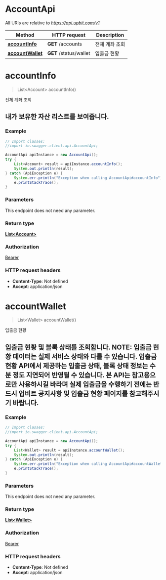 # AccountApi

All URIs are relative to *https://api.upbit.com/v1*

Method | HTTP request | Description
------------- | ------------- | -------------
[**accountInfo**](AccountApi.md#accountInfo) | **GET** /accounts | 전체 계좌 조회
[**accountWallet**](AccountApi.md#accountWallet) | **GET** /status/wallet | 입출금 현황


<a name="accountInfo"></a>
# **accountInfo**
> List&lt;Account&gt; accountInfo()

전체 계좌 조회

## 내가 보유한 자산 리스트를 보여줍니다. 

### Example
```java
// Import classes:
//import io.swagger.client.api.AccountApi;

AccountApi apiInstance = new AccountApi();
try {
    List<Account> result = apiInstance.accountInfo();
    System.out.println(result);
} catch (ApiException e) {
    System.err.println("Exception when calling AccountApi#accountInfo");
    e.printStackTrace();
}
```

### Parameters
This endpoint does not need any parameter.

### Return type

[**List&lt;Account&gt;**](Account.md)

### Authorization

[Bearer](../README.md#Bearer)

### HTTP request headers

 - **Content-Type**: Not defined
 - **Accept**: application/json

<a name="accountWallet"></a>
# **accountWallet**
> List&lt;Wallet&gt; accountWallet()

입출금 현황

## 입출금 현황 및 블록 상태를 조회합니다.  **NOTE**: 입출금 현황 데이터는 실제 서비스 상태와 다를 수 있습니다.  입출금 현황 API에서 제공하는 입출금 상태, 블록 상태 정보는 수 분 정도 지연되어 반영될 수 있습니다. 본 API는 참고용으로만 사용하시길 바라며 실제 입출금을 수행하기 전에는 반드시 업비트 공지사항 및 입출금 현황 페이지를 참고해주시기 바랍니다. 

### Example
```java
// Import classes:
//import io.swagger.client.api.AccountApi;

AccountApi apiInstance = new AccountApi();
try {
    List<Wallet> result = apiInstance.accountWallet();
    System.out.println(result);
} catch (ApiException e) {
    System.err.println("Exception when calling AccountApi#accountWallet");
    e.printStackTrace();
}
```

### Parameters
This endpoint does not need any parameter.

### Return type

[**List&lt;Wallet&gt;**](Wallet.md)

### Authorization

[Bearer](../README.md#Bearer)

### HTTP request headers

 - **Content-Type**: Not defined
 - **Accept**: application/json

